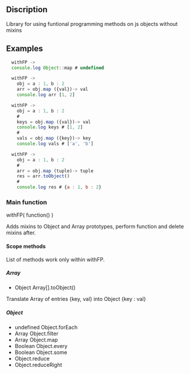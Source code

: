 ## Discription
Library for using funtional programming methods on js objects without mixins

## Examples

```javascript
  withFP ->
  console.log Object::map # undefined
```

```javascript
  withFP ->
    obj = a : 1, b : 2
    arr = obj.map ({val})-> val
    console.log arr [1, 2]
```

```javascript
  withFP ->
    obj = a : 1, b : 2
    #
    keys = obj.map ({val})-> val
    console.log keys # [1, 2]
    #
    vals = obj.map ({key})-> key
    console.log vals # ['a', 'b']
```

```javascript
  withFP ->
    obj = a : 1, b : 2
    #
    arr = obj.map (tuple)-> tuple
    res = arr.toObject()
    #
    console.log res # {a : 1, b : 2}
```

### Main function
withFP( function() )

  Adds mixins to Object and Array prototypes, perform function and delete mixins after.

#### Scope methods
  List of methods work only within withFP.

##### Array
  - Object Array[].toObject()

  Translate Array of entries {key, val} into Object {key : val}

##### Object
  - undefined Object.forEach
  - Array Object.filter
  - Array Object.map
  - Boolean Object.every
  - Boolean Object.some
  - <any> Object.reduce
  - <any> Object.reduceRight
